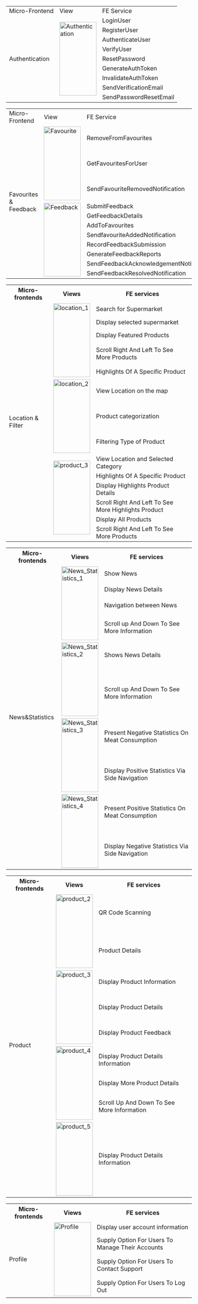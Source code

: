 <table>
    <tr>
        <td>Micro-Frontend</td>
        <td>View</td>
        <td>FE Service</td>
    </tr>
    <tr>
        <td rowspan="9">Authentication</td>
        <td rowspan="9"><img src="./Authentication.png" alt="Authentication" width="100" height="200"></td>
    <td>LoginUser</td></tr>
    <tr><td>RegisterUser</td></tr>
    <tr><td>AuthenticateUser</td></tr>
    <tr><td>VerifyUser</td></tr>
    <tr><td>ResetPassword</td></tr>
    <tr><td>GenerateAuthToken</td></tr>
    <tr><td>InvalidateAuthToken</td></tr>
    <tr><td>SendVerificationEmail</td></tr>
    <tr><td>SendPasswordResetEmail</td></tr>
</table>

<table>
    <tr>
        <td>Micro-Frontend</td>
        <td>View</td>
        <td>FE Service</td>
    </tr>
    <tr>
        <td rowspan="12">Favourites & Feedback </td>
        <td rowspan="4"><img src="./Favourites_&_Feedback_4.png" alt="Favourite" width="100" height="200"></td>
    <tr><td>RemoveFromFavourites</td></tr>
    <tr><td>GetFavouritesForUser</td></tr>
    <tr><td>SendFavouriteRemovedNotification</td></tr>
    <tr><td rowspan="8"><img src="./Favourites_&_Feedback_1.png" alt="Feedback" width="100" height="200">
    <td>SubmitFeedback</td></tr> 
    <tr><td>GetFeedbackDetails</td></tr>
    <tr><td>AddToFavourites</td></tr>
    <tr><td>SendfavouriteAddedNotification</td></tr>
    <tr><td>RecordFeedbackSubmission</td></tr>
    <tr><td>GenerateFeedbackReports</td></tr>
    <tr><td>SendFeedbackAcknowledgementNotification</td></tr>
    <tr><td>SendFeedbackResolvedNotification</td></tr>
</table>

<table>
  <tr>
    <th>Micro-frontends</th>
    <th>Views</th>
    <th>FE services</th>
  </tr>
  <tr>
    <td rowspan="18">Location & Filter</td>
    <td rowspan="5"><img src="./Location_1.png" alt="location_1" width="100" height="200"></td>
    <td>Search for Supermarket</td>
  </tr>
  <tr>
    <td>Display selected supermarket </td>
  </tr>
  <tr>
    <td>Display Featured Products </td>
  </tr>
   <tr>
    <td>Scroll Right And Left To See More Products </td>
  </tr>
   <tr>
    <td>Highlights Of A Specific Product </td>
  </tr>
    <td rowspan="3"><img src="./Location_2.png" alt="location_2" width="100" height="200"></td>
    <td>View Location on the map</td>
  </tr>
  <tr>
    <td>Product categorization</td>
  </tr>
  <tr>
    <td>Filtering Type of Product</td>
  </tr>
    <td rowspan="6"><img src="./Location_3.png" alt="product_3" width="100" height="200"></td>
    <td>View Location and Selected Category</td>
  </tr>
  <tr>
    <td>Highlights Of A Specific Product </td>
  </tr>
   <tr>
    <td>Display Highlights Product Details</td>
  </tr>
  <tr>
    <td>Scroll Right And Left To See More Highlights Product</td>
  </tr>
  <tr>
    <td>Display All Products</td>
  </tr>
  <tr>
    <td>Scroll Right And Left To See More Products</td>
  </tr>
</table>

<table>
  <tr>
    <th>Micro-frontends</th>
    <th>Views</th>
    <th>FE services</th>
  </tr>
  <tr>
    <td rowspan="10">News&Statistics</td>
    <td rowspan="4"><img src="./News_&_Statistics_1.png" alt="News_Statistics_1" width="100" height="200"></td>
    <td>Show News</td>
  </tr>
  <tr>
    <td>Display News Details</td>
  </tr>
  <tr>
    <td>Navigation between News</td>
  </tr>
  <tr>
    <td>Scroll up And Down To See More Information</td>
  </tr>
    <td rowspan="2"><img src="./News_&_Statistics_2.png" alt="News_Statistics_2" width="100" height="200"></td>
    <td>Shows News Details</td>
  </tr>
  <tr>
    <td>Scroll up And Down To See More Information</td>
  </tr>
   </tr>
    <td rowspan="2"><img src="./News_&_Statistics_3.png" alt="News_Statistics_3" width="100" height="200"></td>
    <td>Present Negative Statistics On Meat Consumption</td>
  </tr>
  <tr>
    <td>Display Positive Statistics Via Side Navigation</td>
  </tr>
    <td rowspan="2"><img src="./News_&_Statistics_4.png" alt="News_Statistics_4" width="100" height="200"></td>
    <td>Present Positive Statistics On Meat Consumption</td>
  </tr>
  <tr>
    <td>Display Negative Statistics Via Side Navigation</td>
  </tr>
</table>

<table>
  <tr>
    <th>Micro-frontends</th>
    <th>Views</th>
    <th>FE services</th>
  </tr>
  <tr>
    <td rowspan="12">Product</td>
    <td rowspan="2"><img src="./Product_2.png" alt="product_2" width="100" height="200"></td>
    <td>QR Code Scanning</td>
  </tr>
  <tr>
    <td>Product Details </td>
  </tr>
    <td rowspan="3"><img src="./Product_3.png" alt="product_3" width="100" height="200"></td>
    <td>Display Product Information </td>
  </tr>
  <tr>
    <td>Display Product Details</td>
  </tr>
   <tr>
    <td>Display Product Feedback</td>
  </tr>
    <td rowspan="3"><img src="./Product_4.png" alt="product_4" width="100" height="200"></td>
    <td>Display Product Details Information</td>
  </tr>
  <tr>
    <td>Display More Product Details</td>
  </tr>
  <tr>
    <td>Scroll Up And Down To See More Information</td>
  </tr>
   </tr>
    <td rowspan="1"><img src="./Product_5.png" alt="product_5" width="100" height="200"></td>
    <td>Display Product Details Information</td>
  </tr>
</table>

<table>
  <tr>
    <th>Micro-frontends</th>
    <th>Views</th>
    <th>FE services</th>
  </tr>
  <tr>
    <td rowspan="6">Profile</td>
    <td rowspan="6"><img src="./profile.png" alt="Profile" width="100" height="200"></td>
    <td>Display user account information</td>
  </tr>
  <tr>
    <td>Supply Option For Users To Manage Their Accounts</td>
  </tr> 
   <tr>
    <td>Supply Option For Users To Contact Support</td>
  </tr> 
   <tr>
    <td>Supply Option For Users To Log Out</td>
  </tr>  
</table>
